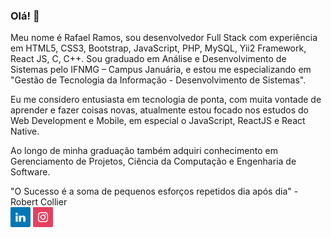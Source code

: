 ### Olá! 👋

<!--
**rrafaelramos/rrafaelramos** is a ✨ _special_ ✨ repository because its `README.md` (this file) appears on your GitHub profile.

Here are some ideas to get you started:

- 🔭 I’m currently working on ...
- 🌱 I’m currently learning ...
- 👯 I’m looking to collaborate on ...
- 🤔 I’m looking for help with ...
- 💬 Ask me about ...
- 📫 How to reach me: ...
- 😄 Pronouns: ...
- ⚡ Fun fact: ...
-->

Meu nome é Rafael Ramos, sou desenvolvedor Full Stack com experiência em HTML5, CSS3, Bootstrap, JavaScript, PHP, MySQL, Yii2 Framework, React JS, C, C++. Sou graduado em Análise e Desenvolvimento de Sistemas pelo IFNMG – Campus Januária, e estou me especializando em "Gestão de Tecnologia da Informação - Desenvolvimento de Sistemas". 

Eu me considero entusiasta em tecnologia de ponta, com muita vontade de aprender e fazer coisas novas, atualmente estou focado nos estudos do Web Development e Mobile, em especial o JavaScript, ReactJS e React Native.

Ao longo de minha graduação também adquiri conhecimento em Gerenciamento de Projetos, Ciência da Computação e Engenharia de Software.

"O Sucesso é a soma de pequenos esforços repetidos dia após dia" - Robert Collier
<br>
<a href="https://www.linkedin.com/in/rrafaelramos/" target="_blank"><img src="https://github.com/rrafaelramos/rrafaelramos/blob/main/linkedin.jpg"></a>
<a href="https://www.instagram.com/rrafael_ramos/" target="_blank"><img src="https://github.com/rrafaelramos/rrafaelramos/blob/main/instagram.jpg"></a>
